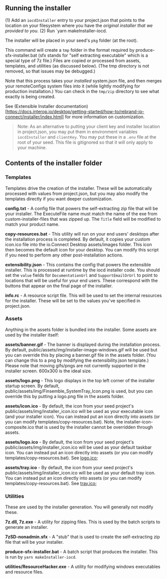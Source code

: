 ## Running the installer

(1) Add an `iocdInstaller` entry to your project.json that points to the location on your filesystem where you have the _original installer that we provided to you_.
(2) Run `yarn makeInstaller-iocd.

The installer will be placed in your seed's `pkg` folder (at the root).

This command will create a `tmp` folder in the format required by produce-sfx-installer.bat (sfx stands for "self extracting executable" which is a special type of 7z file.) Files are copied or processed from assets, templates, and utilities (as discussed below). (The tmp directory is not removed, so that issues may be debugged.)

Note that this process takes your _installed_ system.json file, and then merges your remoteConfigs system files into it (while lightly modifying for production installation.) You can check in the `tmp/zip` directory to see what exactly is being created.

See (Extensible Installer documentation)[https://docs.interop.io/desktop/getting-started/how-to/rebrand-io-connect/installer/index.html] for more information on customization.

> Note: As an alternative to putting your client key and installer location in project.json, you may put them in environment variables `iocdInstaller` and `clientKey`. You may put these in a `.env` file at the root of your seed. This file is gitignored so that it will only apply to your machine.

## Contents of the installer folder

### Templates

Templates drive the creation of the installer. These will be automatically processed with values from project.json, but you may also modify the templates directly if you want deeper customization.

**config.txt** - A config file that powers the self-extracting zip file that will be your installer. The ExecuteFile name must match the name of the exe from custom-installer-files that was zipped up. The `Title` field will be modified to match your product name.

**copy-resources.bat** - This utility will run on your end users' desktops after the installation process is completed. By default, it copies your custom icon.ico file into the io.Connect Desktop assets/images folder. This icon then becomes the default icon for your desktop. You can modify this script if you need to perform any other post-installation actions.

**extensibility.json** - This contains the config that powers the extensible installer. This is processed at runtime by the iocd installer code. You should set the `value` fields for `DocumentationUrl` and `SupportEmailOrUrl` to point to locations that will be useful for your end users. These correspond with the buttons that appear on the final page of the installer.

**info.rc** - A resource script file. This will be used to set the internal resources for the installer. These will be set to the values you've specified in project.json.

### Assets

Anything in the assets folder is bundled into the installer. Some assets are used by the installer itself:

**assets/banner.gif** - The banner is displayed during the installation process. By default, public/assets/img/installer-image-windows.gif will be used but you can override this by placing a banner.gif file in the assets folder. (You can change this to a png by modifying the extensibility.json template.) Please note that moving gifs/pngs are not currently supported in the installer screen. 600x300 is the ideal size.

**assets/logo.png** - This logo displays in the top left corner of the installer startup screen. By default, public/assets/img/Finsemble_SystemTray_Icon.png is used, but you can override this by putting a logo.png file in the assets folder.

**assets/icon.ico** - By default, the icon from your seed project's public/assets/img/installer_icon.ico will be used as your executable icon (and your installer icon). You can instead put an icon directly into assets (or you can modify templates/copy-resources.bat). Note, the installer-icon-composite.ico that is used by the installer cannot be overridden through assets.

**assets/logo.ico** - By default, the icon from your seed project's public/assets/img/installer_icon.ico will be used as your default taskbar icon. You can instead put an icon directly into assets (or you can modify templates/copy-resources.bat). See [logo.ico](https://docs.interop.io/desktop/getting-started/how-to/rebrand-io-connect/user-interface/index.html#icons-ioconnect_desktop);

**assets/tray.ico** - By default, the icon from your seed project's public/assets/img/installer_icon.ico will be used as your default tray icon. You can instead put an icon directly into assets (or you can modify templates/copy-resources.bat). See [tray.ico](https://docs.interop.io/desktop/getting-started/how-to/rebrand-io-connect/user-interface/index.html#icons-tray);

### Utilities

These are used by the installer generation. You will generally not modify these.

**7z.dll, 7z.exe** - A utility for zipping files. This is used by the batch scripts to generate an installer.

**7zSD-nonadmin.sfx** - A "stub" that is used to create the self-extracting zip file that will be your installer.

**produce-sfx-installer.bat** - A batch script that produces the installer. This is run by `yarn makeInstaller-iocd`.

**utilities/ResourceHacker.exe** - A utility for modifying windows executables and resource files.

